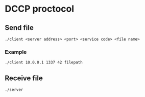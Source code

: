 # DCCP proctocol

## Send file

    ./client <server address> <port> <service code> <file name>
### Example
    ./client 10.0.0.1 1337 42 filepath
    
## Receive file
    
    ./server


